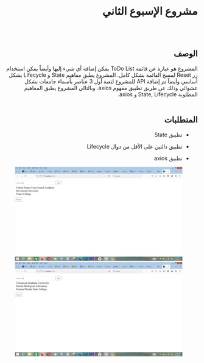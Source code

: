 
<div dir="rtl">
  
 # مشروع الإسبوع الثاني 
  
  <br/>
  <br/>
  
  ## الوصف
المشروع هو عبارة عن قائمة ToDo List يمكن إضافة أي شيء إليها وأيضاً يمكن استخدام زر Reset لمسح القائمة بشكل كامل.
  المشروع يطبق مفاهيم State و Lifecycle بشكل أساسي وأيضاً تم إضافة API للمشروع لتعبة أول 3 عناصر بأسماء جامعات بشكل عشوائي وذلك عن طريق تطبيق مفهوم axios.
  وبالتالي المشروع يطبق المفاهيم المطلوبة State, Lifecycle و axios.
<br>
<br>

##  المتطلبات 
- تطبيق State
- تطبيق دالتين على الأقل من دوال Lifecycle
- تطبيق axios

  ![First Screenshot](https://raw.githubusercontent.com/Abdullah-ALHaif/Project02/main/1st%20screenshot.jpg)
  ![Second Screenshot](https://raw.githubusercontent.com/Abdullah-ALHaif/Project02/main/2nd%20screenshot.jpg)
  </div>

